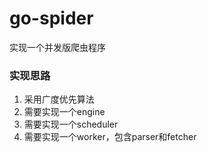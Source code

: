 # go-spider
实现一个并发版爬虫程序
### 实现思路
1. 采用广度优先算法
2. 需要实现一个engine
3. 需要实现一个scheduler
4. 需要实现一个worker，包含parser和fetcher